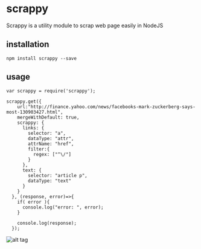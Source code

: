 # scrappy
Scrappy is a utility module to scrap web page easily in NodeJS

## installation
`npm install scrappy --save`

## usage

```
var scrappy = require('scrappy');

scrappy.get({
    url:"http://finance.yahoo.com/news/facebooks-mark-zuckerberg-says-most-130903427.html",
    mergeWithDefault: true,
    scrappy: {
      links: {
        selector: "a",
        dataType: "attr",
        attrName: "href",
        filter:{
          regex: ["^\/"]
        }
      },
      text: {
        selector: "article p",
        dataType: "text"
      }
    }
  }, (response, error)=>{
    if( error ){
      console.log("error: ", error);
    }
    
    console.log(response);
  });

```


![alt tag](https://raw.githubusercontent.com/mrharel/scrappy/master/yahoo.png)
